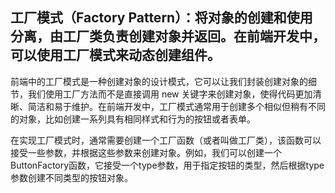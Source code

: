 ## 工厂模式（Factory Pattern）：将对象的创建和使用分离，由工厂类负责创建对象并返回。在前端开发中，可以使用工厂模式来动态创建组件。

前端中的工厂模式是一种创建对象的设计模式，它可以让我们封装创建对象的细节，我们使用工厂方法而不是直接调用 new 关键字来创建对象，使得代码更加清晰、简洁和易于维护。在前端开发中，工厂模式通常用于创建多个相似但稍有不同的对象，比如创建一系列具有相同样式和行为的按钮或者表单。

在实现工厂模式时，通常需要创建一个工厂函数（或者叫做工厂类），该函数可以接受一些参数，并根据这些参数来创建对象。例如，我们可以创建一个ButtonFactory函数，它接受一个type参数，用于指定按钮的类型，然后根据type参数创建不同类型的按钮对象。

